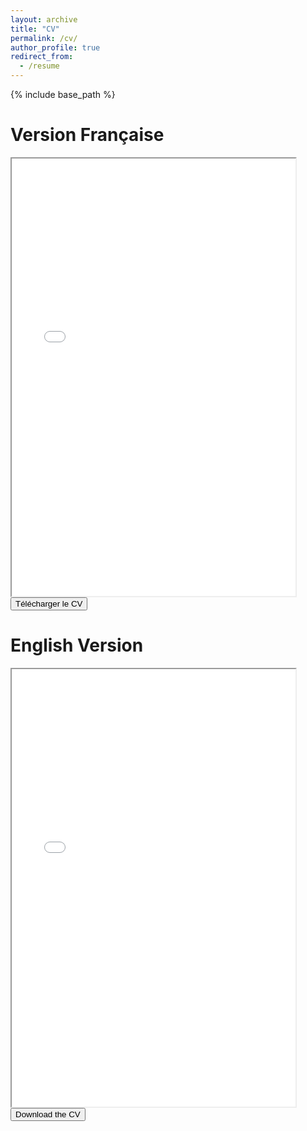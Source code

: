 ```yaml
---
layout: archive
title: "CV"
permalink: /cv/
author_profile: true
redirect_from:
  - /resume
---
```


{% include base_path %}

Version Française
======
<iframe src="../files/CV_fr.pdf" width="90%" height="700px"></iframe>
<button onclick="window.open('../files/CV_fr.pdf', '_blank')">Télécharger le CV</button>

English Version
======
<iframe src="../files/CV_engl.pdf" width="90%" height="700px"></iframe>
<button onclick="window.open('../files/CV_engl.pdf', '_blank')">Download the CV</button>
